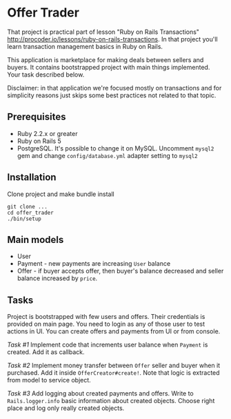 # Offer Trader
That project is practical part of lesson "Ruby on Rails Transactions" http://procoder.io/lessons/ruby-on-rails-transactions. In that project you'll learn transaction management basics in Ruby on Rails.  

This application is marketplace for making deals between sellers and buyers. It contains bootstrapped project with main things implemented. Your task described below.

Disclaimer: in that application we're focused mostly on transactions and for simplicity reasons just skips some best practices not related to that topic.

## Prerequisites
* Ruby 2.2.x or greater
* Ruby on Rails 5
* PostgreSQL. It's possible to change it on MySQL. Uncomment `mysql2` gem and change `config/database.yml` adapter setting to `mysql2`

## Installation
Clone project and make bundle install
```
git clone ...
cd offer_trader
./bin/setup
```

## Main models
* User
* Payment - new payments are increasing `User` balance
* Offer - if buyer accepts offer, then buyer's balance decreased and seller balance increased by `price`.

## Tasks
Project is bootstrapped with few users and offers. Their credentials is provided on main page. You need to login as any of those user to test actions in UI. You can create offers and payments from UI or from console.

*Task #1* Implement code that increments user balance when `Payment` is created. Add it as callback.

*Task #2* Implement money transfer between `Offer` seller and buyer when it purchased. Add it inside `OfferCreator#create!`. Note that logic is extracted from model to service object.

*Task #3* Add logging about created payments and offers. Write to `Rails.logger.info` basic information about created objects. Choose right place and log only really created objects.
